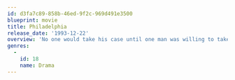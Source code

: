 ```yaml
---
id: d3fa7c89-858b-46ed-9f2c-969d491e3500
blueprint: movie
title: Philadelphia
release_date: '1993-12-22'
overview: 'No one would take his case until one man was willing to take on the system. Two competing lawyers join forces to sue a prestigious law firm for AIDS discrimination. As their unlikely friendship develops their courage overcomes the prejudice and corruption of their powerful adversaries.'
genres:
  -
    id: 18
    name: Drama
---
```

